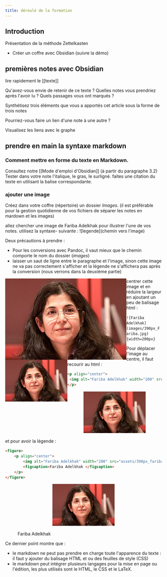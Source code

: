```yaml
---
title: déroulé de la formation
---
```


## Introduction

Présentation de la méthode Zettelkasten

- Créer un coffre avec Obsidian (suivre la démo)


## premières notes avec Obsidian

lire rapidement le [[texte]]

Qu'avez-vous envie de retenir de ce texte ? Quelles notes vous prendriez après l'avoir lu ? Quels passages vous ont marqués ? 

Synthétisez trois éléments que vous a apportés cet article sous la forme de trois notes

Pourriez-vous faire un lien d'une note à une autre ? 

Visualisez les liens avec le graphe

## prendre en main la syntaxe markdown

### Comment mettre en forme du texte en Markdown. 

Consultez notre [[Mode d'emploi d'Obsidian]] (à partir du paragraphe 3.2)
Tester dans votre note l'italique, le gras, le surligné. 
faites une citation du texte en utilisant la balise correspondante. 

### ajouter une image

Créez dans votre coffre (répertoire) un dossier *Images*.
(il est préférable pour la gestion quotidienne de vos fichiers de séparer les notes en mardown et les images)

allez chercher une image de Fariba Adelkhak pour illustrer l'une de vos notes. 
utilisez la syntaxe- suivante : \!\[legende\]\(chemin vers l'image\)

Deux précautions à prendre : 

- Pour les conversions avec Pandoc, il vaut mieux que le chemin comporte le nom du dossier (*images*)
- laisser un saut de ligne entre le paragraphe et l'image, sinon cette image ne va pas correctement s'afficher et la légende ne s'affichera pas après la conversion (nous verrons dans la deuxième partie)


<img align="left" src="assets/390px_Fariba.jpg">


centrer cette image et en réduire la largeur en ajoutant un peu de balisage html : 


``![Fariba Adelkhak](images/390px_Fariba.jpg){width=200px}``


<img align="left" width="200" src="assets/390px_Fariba.jpg">

Pour déplacer l'image au centre, il faut recourir au html : 

````html
<p align="center">
 <img alt="Fariba Adelkhak" width="200" src="assets/390px_fariba.jpg">
</p>
````


<p align="center">
 <img  src="assets/390px_fariba.jpg" width="200">
</p>


et pour avoir la légende : 



````html
<figure>
	<p align="center">
		<img alt="Fariba Adelkhak" width="200" src="assets/390px_fariba.jpg">
		<figcaption>Fariba Adelkhak </figcaption>
	</p>
</figure>
````



<figure>
	<p align="center">
		<img alt="Fariba Adelkhak" width="200" src="assets/390px_fariba.jpg">
		<figcaption>Fariba Adelkhak </figcaption>
	</p>
</figure>


Ce dernier point montre que : 

- le markdown ne peut pas prendre en charge toute l'apparence du texte : il faut y ajouter du balisage HTML et ou des feuilles de style (CSS)
- le markdown peut intégrer plusieurs langages pour la mise en page ou l'édition, les plus utilisés sont le HTML, le CSS et le LaTeX. 

